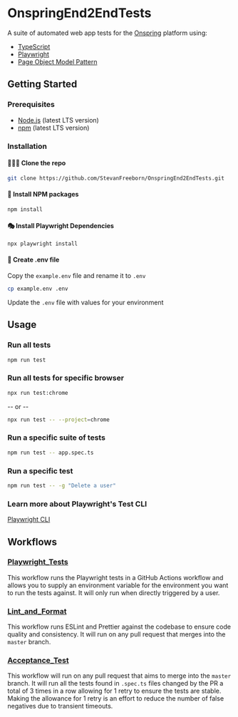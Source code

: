 # OnspringEnd2EndTests

A suite of automated web app tests for the [Onspring](https://onspring.com/) platform using:

- [TypeScript](https://www.typescriptlang.org/)
- [Playwright](https://playwright.dev)
- [Page Object Model Pattern](https://martinfowler.com/bliki/PageObject.html)

## Getting Started

### Prerequisites

- [Node.js](https://nodejs.org/en/) (latest LTS version)
- [npm](https://www.npmjs.com/) (latest LTS version)

### Installation

#### 👨🏻‍💻 Clone the repo

```sh
git clone https://github.com/StevanFreeborn/OnspringEnd2EndTests.git
```

#### 💾 Install NPM packages

```sh
npm install
```

#### 🎭 Install Playwright Dependencies

```sh
npx playwright install
```

#### 📝 Create .env file

Copy the `example.env` file and rename it to `.env`

```sh
cp example.env .env
```

Update the `.env` file with values for your environment

## Usage

### Run all tests

```sh
npm run test
```

### Run all tests for specific browser

```sh
npx run test:chrome
```

-- or --

```sh
npx run test -- --project=chrome
```

### Run a specific suite of tests

```sh
npm run test -- app.spec.ts
```

### Run a specific test

```sh
npm run test -- -g "Delete a user"
```

### Learn more about Playwright's Test CLI

[Playwright CLI](https://playwright.dev/docs/test-cli)

## Workflows

### [Playwright_Tests](./.github/workflows/playwright.yml)

This workflow runs the Playwright tests in a GitHub Actions workflow and allows you to supply an environment variable for the environment you want to run the tests against. It will only run when directly triggered by a user.

### [Lint_and_Format](./.github/workflows/lint_format.yml)

This workflow runs ESLint and Prettier against the codebase to ensure code quality and consistency. It will run on any pull request that merges into the `master` branch.

### [Acceptance_Test](./.github/workflows/accept_tests.yml)

This workflow will run on any pull request that aims to merge into the `master` branch. It will run all the tests found in `.spec.ts` files changed by the PR a total of 3 times in a row allowing for 1 retry to ensure the tests are stable. Making the allowance for 1 retry is an effort to reduce the number of false negatives due to transient timeouts.
